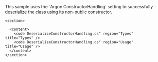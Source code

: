 <?xml version="1.0" encoding="utf-8"?>
<topic id="DeserializeConstructorHandling" revisionNumber="1">
  <developerConceptualDocument xmlns="http://ddue.schemas.microsoft.com/authoring/2003/5" xmlns:xlink="http://www.w3.org/1999/xlink">This sample uses the `Argon.ConstructorHandling` setting to
      successfully deserialize the class using its non-public constructor.

    <section>

      <content>
        <code DeserializeConstructorHandling.cs" region="Types" title="Types" />
        <code DeserializeConstructorHandling.cs" region="Usage" title="Usage" />
      </content>
    </section>
